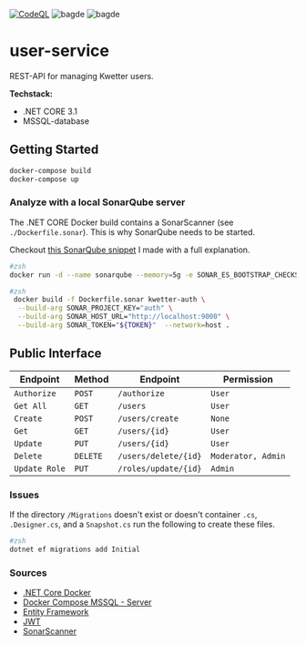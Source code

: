[![CodeQL](https://github.com/kwetterr/user-service/actions/workflows/codeql-analysis.yml/badge.svg)](https://github.com/kwetterr/user-service/actions/workflows/codeql-analysis.yml)
![bagde](https://github.com/kwetterr/user-service/actions/workflows/build.yml/badge.svg)
![bagde](https://github.com/kwetterr/user-service/actions/workflows/docker-publish.yml/badge.svg)

# user-service
REST-API for managing Kwetter users.

<b>Techstack:</b>
- .NET CORE 3.1
- MSSQL-database

## Getting Started

```zsh
docker-compose build
docker-compose up
```


### Analyze with a local SonarQube server
The .NET CORE Docker build contains a SonarScanner (see `./Dockerfile.sonar`). This is why SonarQube needs to be started.

Checkout [this SonarQube snippet](https://gist.github.com/ShadyDL/814b6a6514fd3a89dcbe2b227afd5b4c) I made with a full explanation.

```zsh
#zsh
docker run -d --name sonarqube --memory=5g -e SONAR_ES_BOOTSTRAP_CHECKS_DISABLE=true -p 9000:9000 sonarqube:latest
```

```zsh
#zsh
 docker build -f Dockerfile.sonar kwetter-auth \
  --build-arg SONAR_PROJECT_KEY="auth" \
  --build-arg SONAR_HOST_URL="http://localhost:9000" \
  --build-arg SONAR_TOKEN="${TOKEN}"  --network=host .
```

## Public Interface
| Endpoint          | Method   | Endpoint             | Permission       |
|-------------------| ---------| -------------------- | ------------------ |
| `Authorize`       | `POST`   | `/authorize`         | `User`             |
| `Get All`         | `GET`    | `/users`             | `User`             |
| `Create`          | `POST`   | `/users/create`      | `None`             |
| `Get`             | `GET`    | `/users/{id}`        | `User`             |
| `Update`          | `PUT`    | `/users/{id}`        | `User`             |
| `Delete`          | `DELETE` | `/users/delete/{id}` | `Moderator, Admin` |
| `Update Role`     | `PUT`    | `/roles/update/{id}` | `Admin`            |


### Issues
If the directory `/Migrations` doesn't exist or doesn't container `.cs`, `.Designer.cs`, and a `Snapshot.cs` run the following to create these files. 

```zsh
#zsh
dotnet ef migrations add Initial
```

### Sources
- [.NET Core Docker](https://docs.docker.com/engine/examples/dotnetcore/)
- [Docker Compose MSSQL - Server](https://docs.docker.com/compose/aspnet-mssql-compose/)
- [Entity Framework](https://docs.microsoft.com/en-us/aspnet/core/data/ef-mvc/intro?view=aspnetcore-5.0)
- [JWT](https://jasonwatmore.com/post/2019/10/11/aspnet-core-3-jwt-authentication-tutorial-with-example-api#app-settings-development-json)
- [SonarScanner](https://pumpingco.de/blog/how-to-run-a-sonarcloud-scan-during-docker-builds-for-dotnet-core/)
